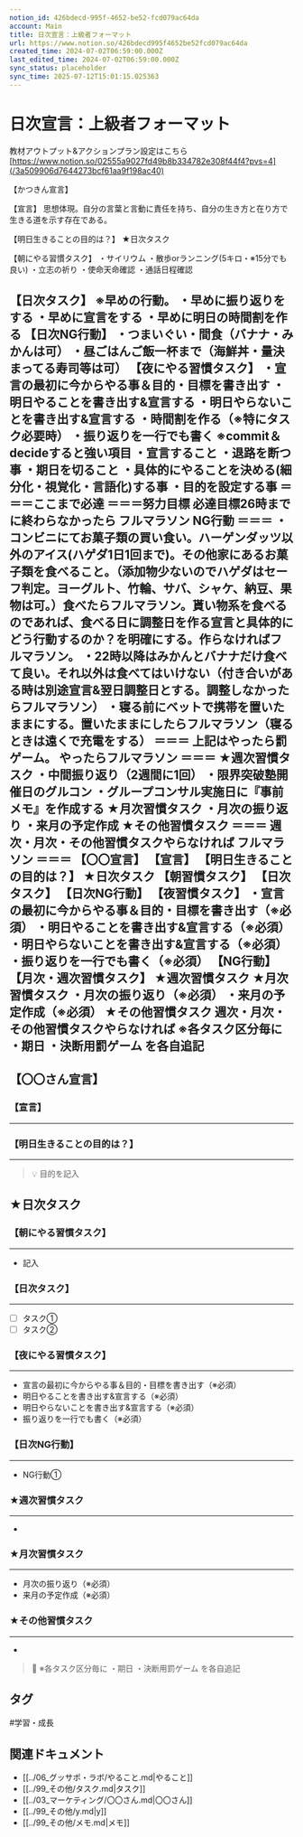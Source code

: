 ```yaml
---
notion_id: 426bdecd-995f-4652-be52-fcd079ac64da
account: Main
title: 日次宣言：上級者フォーマット
url: https://www.notion.so/426bdecd995f4652be52fcd079ac64da
created_time: 2024-07-02T06:59:00.000Z
last_edited_time: 2024-07-02T06:59:00.000Z
sync_status: placeholder
sync_time: 2025-07-12T15:01:15.025363
---
```

# 日次宣言：上級者フォーマット

教材アウトプット&アクションプラン設定はこちら
[https://www.notion.so/02555a9027fd49b8b334782e308f44f4?pvs=4](/3a509906d7644273bcf61aa9f198ac40)

  【かつきん宣言】

  【宣言】
  思想体現。自分の言葉と言動に責任を持ち、自分の生き方と在り方で生きる道を示す存在である。

  【明日生きることの目的は？】
  ★日次タスク

  【朝にやる習慣タスク】
・サイリウム
・散歩orランニング(5キロ・※15分でも良い)
・立志の祈り
・使命天命確認
・通話日程確認

  【日次タスク】
  ※早めの行動。
  ・早めに振り返りをする
・早めに宣言をする
・早めに明日の時間割を作る
  【日次NG行動】
  ・つまいぐい・間食（バナナ・みかんは可）
・昼ごはんご飯一杯まで（海鮮丼・量決まってる寿司等は可）
  【夜にやる習慣タスク】
・宣言の最初に今からやる事＆目的・目標を書き出す
・明日やることを書き出す&宣言する
・明日やらないことを書き出す&宣言する
・時間割を作る（※特にタスク必要時）
・振り返りを一行でも書く
  ※commit＆decideすると強い項目
・宣言すること
・退路を断つ事
・期日を切ること
・具体的にやることを決める(細分化・視覚化・言語化)する事
・目的を設定する事
  ＝＝＝ここまで必達
  ＝＝＝努力目標
  必達目標26時までに終わらなかったら
フルマラソン
  NG行動
＝＝＝
  ・コンビニにてお菓子類の買い食い。ハーゲンダッツ以外のアイス(ハゲダ1日1回まで)。その他家にあるお菓子類を食べること。（添加物少ないのでハゲダはセーフ判定。ヨーグルト、竹輪、サバ、シャケ、納豆、果物は可。）食べたらフルマラソン。貰い物系を食べるのであれば、食べる日に調整日を作る宣言と具体的にどう行動するのか？を明確にする。作らなければフルマラソン。
  ・22時以降はみかんとバナナだけ食べて良い。それ以外は食べてはいけない（付き合いがある時は別途宣言&翌日調整日とする。調整しなかったらフルマラソン）
  ・寝る前にベットで携帯を置いたままにする。置いたままにしたらフルマラソン（寝るときは遠くで充電をする）
  ＝＝＝
  上記はやったら罰ゲーム。
やったらフルマラソン
  ＝＝＝
  ★週次習慣タスク
・中間振り返り（2週間に1回）
・限界突破塾開催日のグルコン
・グループコンサル実施日に『事前メモ』を作成する
  ★月次習慣タスク
・月次の振り返り
・来月の予定作成
  ★その他習慣タスク
  ＝＝＝
  週次・月次・その他習慣タスクやらなければ
フルマラソン
  ＝＝＝
  【〇〇宣言】
  【宣言】
【明日生きることの目的は？】
★日次タスク
【朝習慣タスク】
【日次タスク】
【日次NG行動】
【夜習慣タスク】
・宣言の最初に今からやる事＆目的・目標を書き出す（※必須）
・明日やることを書き出す&宣言する（※必須）
・明日やらないことを書き出す&宣言する（※必須）
・振り返りを一行でも書く（※必須）
  【NG行動】
  【月次・週次習慣タスク】
★週次習慣タスク
★月次習慣タスク
・月次の振り返り（※必須）
・来月の予定作成（※必須）
  ★その他習慣タスク
週次・月次・その他習慣タスクやらなければ
  ※各タスク区分毎に
・期日
・決断用罰ゲーム
を各自追記
---
## 【〇〇さん宣言】
### 【宣言】
---
### 【明日生きることの目的は？】
---
> 💡 目的を記入
## ★日次タスク
### 【朝にやる習慣タスク】
---
- 記入
### 【日次タスク】
---
- [ ] タスク①
- [ ] タスク②
### 【夜にやる習慣タスク】
---
- 宣言の最初に今からやる事＆目的・目標を書き出す（※必須）
- 明日やることを書き出す&宣言する（※必須）
- 明日やらないことを書き出す&宣言する（※必須）
- 振り返りを一行でも書く（※必須）
### 【日次NG行動】
---
- NG行動①
### ★週次習慣タスク
---
- 
### ★月次習慣タスク
---
- 月次の振り返り（※必須）
- 来月の予定作成（※必須）
### ★その他習慣タスク
---
- 
> 📌 ※各タスク区分毎に
・期日
・決断用罰ゲーム
を各自追記

## タグ

#学習・成長 

## 関連ドキュメント

- [[../06_グッサポ・ラボ/やること.md|やること]]
- [[../99_その他/タスク.md|タスク]]
- [[../03_マーケティング/〇〇さん.md|〇〇さん]]
- [[../99_その他/y.md|y]]
- [[../99_その他/メモ.md|メモ]]
